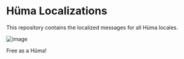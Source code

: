 # Hüma Localizations

This repository contains the localized messages for all Hüma locales.

![image](https://github.com/user-attachments/assets/871abc69-0eff-4879-8317-8f109f1b2551)

Free as a Hüma!
